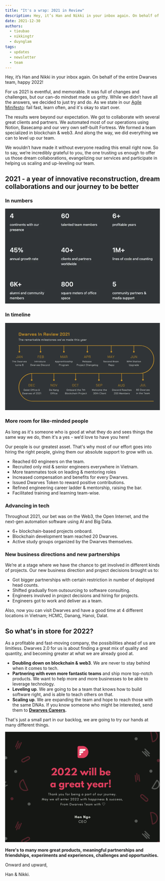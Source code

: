 ```yaml
---
title: "It's a wrap: 2021 in Review"
description: Hey, it’s Han and Nikki in your inbox again. On behalf of the entire Dwarves team, happy 2022!
date: 2021-12-30
authors:
  - tieubao
  - nikkingtr
  - duynglam
tags:
  - updates
  - newsletter
  - team
---
```


Hey, it’s Han and Nikki in your inbox again. On behalf of the entire Dwarves team, happy 2022!

For us 2021 is eventful, and memorable. It was full of changes and challenges, but our can-do mindset made us gritty. While we didn’t have all the answers, we decided to just try and do. As we state in our [Agile Minifesto](https://dwarves.foundation/manifesto): fail fast, learn often, and it's okay to start over.

The results were beyond our expectation. We got to collaborate with several great clients and partners. We automated most of our operations using Notion, Basecamp and our very own self-built Fortress. We formed a team specialized in blockchain & web3. And along the way, we did everything we can to level up our team.

We wouldn’t have made it without everyone reading this email right now. So to say, we’re incredibly grateful to you, the one trusting us enough to offer us those dream collaborations, evangelizing our services and participate in helping us scaling and up-leveling our team.

## 2021 - a year of innovative reconstruction, dream collaborations and our journey to be better

### In numbers

![](assets/2021-in-review-20240312110121546.webp)

### In timeline

![](assets/2021-in-review-20240312110136985.webp)

### More room for like-minded people

As long as it's someone who is good at what they do and sees things the same way we do, then it's a yes - we’d love to have you here!

Our people is our greatest asset. That's why most of our effort goes into hiring the right people, giving them our absolute support to grow with us.

- Reached 60 engineers on the team.
- Recruited only mid & senior engineers everywhere in Vietnam.
- More teammates took on leading & mentoring roles
- Increased compensation and benefits for every Dwarves.
- Issued Dwarves Token to reward positive contributions.
- Refined engineering career ladder & mentorship, raising the bar.
- Facilitated training and learning team-wise.

### Advancing in tech

Throughout 2021, our bet was on the Web3, the Open Internet, and the next-gen automation software using AI and Big Data.

- 6+ blockchain-based projects onboard.
- Blockchain development team reached 20 Dwarves.
- Active study groups organized by the Dwarves themselves.

### New business directions and new partnerships

We’re at a stage where we have the chance to get involved in different kinds of projects. Our new business direction and project decisions brought us to:

- Got bigger partnerships with certain restriction in number of deployed head counts.
- Shifted gradually from outsourcing to software consulting.
- Engineers involved in project decisions and hiring for projects.
- Engineers got to work and deliver as a team.

Also, now you can visit Dwarves and have a good time at 4 different locations in Vietnam; HCMC, Danang, Hanoi, Dalat.

## So what's in store for 2022?

As a profitable and fast-moving company, the possibilities ahead of us are limitless. Dwarves 2.0 for us is about finding a great mix of quality and quantity, and becoming greater at what we are already good at.

- **Doubling down on blockchain & web3**. We are never to stay behind when it comes to tech.
- **Partnering with even more fantastic teams** and ship more top-notch products. We want to help more and more businesses to be able to leverage technology.
- **Leveling up**. We are going to be a team that knows how to build software right, and is able to teach others on that.
- **Scaling up**. We are expanding the team and hope to reach those with the same DNAs. If you know someone who might be interested, send them to **[Dwarves Careers](https://memo.d.foundation/careers/hiring/).**

That's just a small part in our backlog, we are going to try our hands at many different things.

![](assets/2021-in-review-20240312110210422.webp)

**Here's to many more great products, meaningful partnerships and friendships, experiments and experiences, challenges and opportunities.**

Onward and upward,

Han & Nikki.
